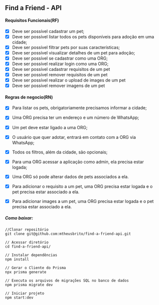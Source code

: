 ## Find a Friend - API
#### Requisitos Funcionais(RF)

- [x] Deve ser possível cadastrar um pet;
- [x] Deve ser possível listar todos os pets disponíveis para adoção em uma cidade;
- [x] Deve ser possível filtrar pets por suas características;
- [x] Deve ser possível visualizar detalhes de um pet para adoção;
- [x] Deve ser possível se cadastrar como uma ORG;
- [x] Deve ser possível realizar login como uma ORG;
- [x] Deve ser possível cadastrar requisitos de um pet
- [x] Deve ser possível remover requisitos de um pet
- [x] Deve ser possível realizar o upload de images de um pet
- [x] Deve ser possível remover imagens de um pet

#### Regras de negocio(RN)

- [x] Para listar os pets, obrigatoriamente precisamos informar a cidade;
- [x] Uma ORG precisa ter um endereço e um número de WhatsApp;
- [x] Um pet deve estar ligado a uma ORG;
- [x] O usuário que quer adotar, entrará em contato com a ORG via WhatsApp;
- [x] Todos os filtros, além da cidade, são opcionais;
- [x] Para uma ORG acessar a aplicação como admin, ela precisa estar logada;
- [x] Uma ORG só pode alterar dados de pets associados a ela. 
- [x] Para adicionar o requisito a um pet, uma ORG precisa estar logada e o pet precisa estar associado a ela.
- [x] Para adicionar images a um pet, uma ORG precisa estar logada e o pet precisa estar associado a ela.





##### Como baixar:

```
//Clonar repositório
git clone git@github.com:mtheusbrito/find-a-friend-api.git 

// Acessar diretório
cd find-a-friend-api/ 

// Instalar dependências
npm install

// Gerar o Cliente do Prisma
npx prisma generate

// Executa os arquivos de migrações SQL no banco de dados
npm prisma migrate dev

// Iniciar projeto
npm start:dev
```
